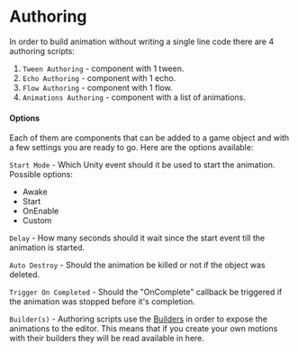 # Authoring

In order to build animation without writing a single line code there are 4 authoring scripts:
1. `Tween Authoring` - component with 1 tween.
2. `Echo Authoring` - component with 1 echo.
3. `Flow Authoring` - component with 1 flow.
4. `Animations Authoring` - component with a list of animations.

#### Options

 Each of them are components that can be added to a game object and with a few settings you are ready to go. Here are the options available:

 `Start Mode` - Which Unity event should it be used to start the animation. Possible options:
- Awake
- Start
- OnEnable
- Custom

`Delay` - How many seconds should it wait since the start event till the animation is started.

`Auto Destroy` - Should the animation be killed or not if the object was deleted.

`Trigger On Completed` - Should the "OnComplete" callback be triggered if the animation was stopped before it's completion.

`Builder(s)` - Authoring scripts use the [Builders](~/manual/core/builders/index.md) in order to expose the animations to the editor. This means that if you create your own motions with their builders they will be read available in here.